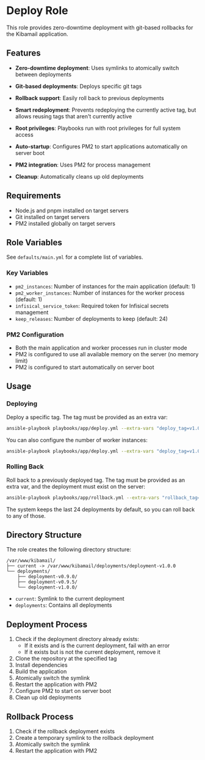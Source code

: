 # Deploy Role

This role provides zero-downtime deployment with git-based rollbacks for the Kibamail application.

## Features

- **Zero-downtime deployment**: Uses symlinks to atomically switch between deployments
- **Git-based deployments**: Deploys specific git tags
- **Rollback support**: Easily roll back to previous deployments
- **Smart redeployment**: Prevents redeploying the currently active tag, but allows reusing tags that aren't currently active
- **Root privileges**: Playbooks run with root privileges for full system access

- **Auto-startup**: Configures PM2 to start applications automatically on server boot
- **PM2 integration**: Uses PM2 for process management
- **Cleanup**: Automatically cleans up old deployments

## Requirements

- Node.js and pnpm installed on target servers
- Git installed on target servers
- PM2 installed globally on target servers

## Role Variables

See `defaults/main.yml` for a complete list of variables.

### Key Variables

- `pm2_instances`: Number of instances for the main application (default: 1)
- `pm2_worker_instances`: Number of instances for the worker process (default: 1)
- `infisical_service_token`: Required token for Infisical secrets management
- `keep_releases`: Number of deployments to keep (default: 24)

### PM2 Configuration

- Both the main application and worker processes run in cluster mode
- PM2 is configured to use all available memory on the server (no memory limit)
- PM2 is configured to start automatically on server boot

## Usage

### Deploying

Deploy a specific tag. The tag must be provided as an extra var:

```bash
ansible-playbook playbooks/app/deploy.yml --extra-vars "deploy_tag=v1.0.0 infisical_service_token=your_token"
```

You can also configure the number of worker instances:

```bash
ansible-playbook playbooks/app/deploy.yml --extra-vars "deploy_tag=v1.0.0 infisical_service_token=your_token pm2_worker_instances=2"
```

### Rolling Back

Roll back to a previously deployed tag. The tag must be provided as an extra var, and the deployment must exist on the server:

```bash
ansible-playbook playbooks/app/rollback.yml --extra-vars "rollback_tag=v0.9.0 infisical_service_token=your_token"
```

The system keeps the last 24 deployments by default, so you can roll back to any of those.

## Directory Structure

The role creates the following directory structure:

```
/var/www/kibamail/
├── current -> /var/www/kibamail/deployments/deployment-v1.0.0
└── deployments/
    ├── deployment-v0.9.0/
    ├── deployment-v0.9.5/
    └── deployment-v1.0.0/
```

- `current`: Symlink to the current deployment
- `deployments`: Contains all deployments

## Deployment Process

1. Check if the deployment directory already exists:
   - If it exists and is the current deployment, fail with an error
   - If it exists but is not the current deployment, remove it
2. Clone the repository at the specified tag
3. Install dependencies
4. Build the application
5. Atomically switch the symlink
6. Restart the application with PM2
7. Configure PM2 to start on server boot
8. Clean up old deployments

## Rollback Process

1. Check if the rollback deployment exists
2. Create a temporary symlink to the rollback deployment
3. Atomically switch the symlink
4. Restart the application with PM2
